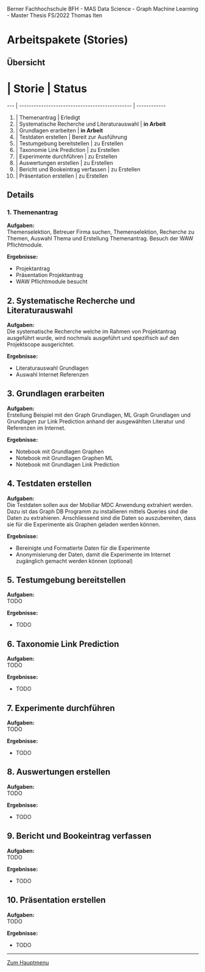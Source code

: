Berner Fachhochschule BFH - MAS Data Science - Graph Machine Learning - Master Thesis FS/2022 Thomas Iten

# Arbeitspakete (Stories)

## Übersicht

 #  | Storie                                         | Status
--- | ---------------------------------------------- | ------------ 
 1. | Themenantrag                                   | Erledigt
 2. | Systematische Recherche und Literaturauswahl   | **in Arbeit**
 3. | Grundlagen erarbeiten                          | **in Arbeit**
 4. | Testdaten erstellen                            | Bereit zur Ausführung
 5. | Testumgebung bereitstellen                     | zu Erstellen
 6. | Taxonomie Link Prediction                      | zu Erstellen
 7. | Experimente durchführen                        | zu Erstellen
 8. | Auswertungen erstellen                         | zu Erstellen
 9. | Bericht und Bookeintrag verfassen              | zu Erstellen
10. | Präsentation erstellen                         | zu Erstellen


## Details

### 1. Themenantrag

**Aufgaben:**<br />
Themenselektion, Betreuer Firma suchen, Themenselektion, Recherche zu Themen,
Auswahl Thema und Erstellung Themenantrag. Besuch der WAW Pflichtmodule.

**Ergebnisse:**
- Projektantrag
- Präsentation Projektantrag
- WAW Pflichtmodule besucht

## 2. Systematische Recherche und Literaturauswahl

**Aufgaben:**<br />
Die systematische Recherche welche im Rahmen von Projektantrag ausgeführt wurde, wird nochmals ausgeführt und spezifisch auf den Projektscope ausgerichtet.

**Ergebnisse:**
- Literaturauswahl Grundlagen
- Auswahl Internet Referenzen

## 3. Grundlagen erarbeiten

**Aufgaben:**<br />
Erstellung Beispiel mit den Graph Grundlagen, ML Graph Grundlagen und Grundlagen zur Link Prediction anhand der ausgewählten Literatur und Referenzen im Internet.

**Ergebnisse:**
- Notebook mit Grundlagen Graphen
- Notebook mit Grundlagen Graphen ML
- Notebook mit Grundlagen Link Prediction


## 4. Testdaten erstellen

**Aufgaben:**<br />
Die Testdaten sollen aus der Mobiliar MDC Anwendung extrahiert werden. Dazu ist das Graph DB Programm zu installieren mittels Queries sind die Daten zu extrahieren. Anschliessend sind die Daten so auszubereiten, dass sie für die 
Experimente als Graphen geladen werden können.

**Ergebnisse:**
- Bereinigte und Formatierte Daten für die Experimente
- Anonymisierung der Daten, damit die Experimente im Internet zugänglich gemacht werden können (optional)


## 5. Testumgebung bereitstellen

**Aufgaben:**<br />
TODO

**Ergebnisse:**
- TODO


## 6. Taxonomie Link Prediction 

**Aufgaben:**<br />
TODO

**Ergebnisse:**
- TODO


## 7. Experimente durchführen

**Aufgaben:**<br />
TODO

**Ergebnisse:**
- TODO


## 8. Auswertungen erstellen

**Aufgaben:**<br />
TODO

**Ergebnisse:**
- TODO


## 9. Bericht und Bookeintrag verfassen

**Aufgaben:**<br />
TODO

**Ergebnisse:**
- TODO


## 10. Präsentation erstellen

**Aufgaben:**<br />
TODO

**Ergebnisse:**
- TODO

---
[Zum Hauptmenu](../README.md)